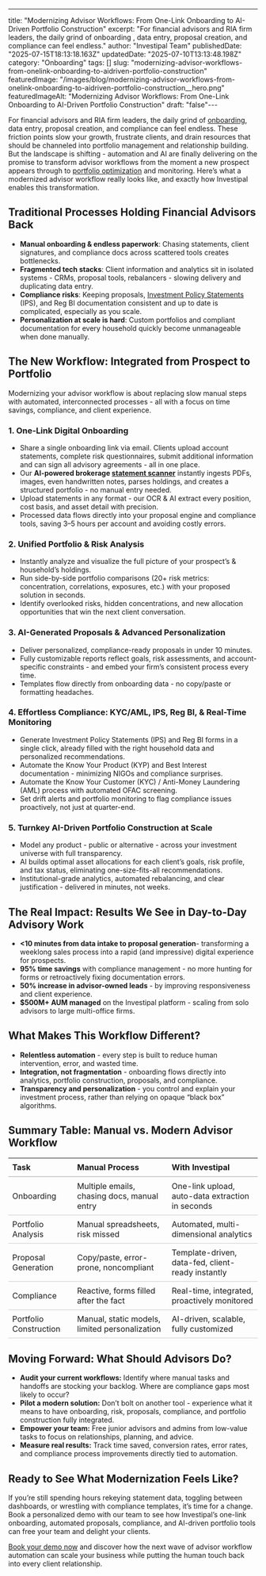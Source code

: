 ---
title: "Modernizing Advisor Workflows: From One-Link Onboarding to AI-Driven Portfolio Construction"
excerpt: "For financial advisors and RIA firm leaders, the daily grind of onboarding , data entry, proposal creation, and compliance can feel endless."
author: "Investipal Team"
publishedDate: "2025-07-15T18:13:18.163Z"
updatedDate: "2025-07-10T13:13:48.198Z"
category: "Onboarding"
tags: []
slug: "modernizing-advisor-workflows-from-onelink-onboarding-to-aidriven-portfolio-construction"
featuredImage: "/images/blog/modernizing-advisor-workflows-from-onelink-onboarding-to-aidriven-portfolio-construction__hero.png"
featuredImageAlt: "Modernizing Advisor Workflows: From One-Link Onboarding to AI-Driven Portfolio Construction"
draft: "false"---
<p id="">For financial advisors and RIA firm leaders, the daily grind of <a href="/blog/category/onboarding">onboarding</a>, data entry, proposal creation, and compliance can feel endless. These friction points slow your growth, frustrate clients, and drain resources that should be channeled into portfolio management and relationship building. But the landscape is shifting - automation and AI are finally delivering on the promise to transform advisor workflows from the moment a new prospect appears through to <a href="/features/asset-allocation">portfolio optimization</a> and monitoring. Here’s what a modernized advisor workflow really looks like, and exactly how Investipal enables this transformation.</p><h2 id="">Traditional Processes Holding Financial Advisors Back</h2><ul id=""><li id=""><strong id="">Manual onboarding & endless paperwork</strong>: Chasing statements, client signatures, and compliance docs across scattered tools creates bottlenecks.</li><li id=""><strong id="">Fragmented tech stacks</strong>: Client information and analytics sit in isolated systems - CRMs, proposal tools, rebalancers - slowing delivery and duplicating data entry.</li><li id=""><strong id="">Compliance risks</strong>: Keeping proposals, <a href="/features/investment-policy-statements">Investment Policy Statements</a> (IPS), and Reg BI documentation consistent and up to date is complicated, especially as you scale.</li><li id=""><strong id="">Personalization at scale is hard</strong>: Custom portfolios and compliant documentation for every household quickly become unmanageable when done manually.</li></ul><h2 id="">The New Workflow: Integrated from Prospect to Portfolio</h2><p id="">Modernizing your advisor workflow is about replacing slow manual steps with automated, interconnected processes - all with a focus on time savings, compliance, and client experience.</p><h3 id="">1. One-Link Digital Onboarding</h3><ul id=""><li id="">Share a single onboarding link via email. Clients upload account statements, complete risk questionnaires, submit additional information and can sign all advisory agreements - all in one place.</li><li id="">Our <strong id="">AI-powered brokerage <a href="/features/automated-statement-scanner">statement scanner</a></strong> instantly ingests PDFs, images, even handwritten notes, parses holdings, and creates a structured portfolio - no manual entry needed.</li><li id="">Upload statements in any format - our OCR & AI extract every position, cost basis, and asset detail with precision.</li><li id="">Processed data flows directly into your proposal engine and compliance tools, saving 3–5 hours per account and avoiding costly errors.</li></ul><h3 id="">2. Unified Portfolio & Risk Analysis</h3><ul id=""><li id="">Instantly analyze and visualize the full picture of your prospect’s & household’s holdings.</li><li id="">Run side-by-side portfolio comparisons (20+ risk metrics: concentration, correlations, exposures, etc.) with your proposed solution in seconds.</li><li id="">Identify overlooked risks, hidden concentrations, and new allocation opportunities that win the next client conversation.</li></ul><h3 id="">3. AI-Generated Proposals & Advanced Personalization</h3><ul id=""><li id="">Deliver personalized, compliance-ready proposals in under 10 minutes.</li><li id="">Fully customizable reports reflect goals, risk assessments, and account-specific constraints - and embed your firm’s consistent process every time.</li><li id="">Templates flow directly from onboarding data - no copy/paste or formatting headaches.</li></ul><h3 id="">4. Effortless Compliance: KYC/AML, IPS, Reg BI, & Real-Time Monitoring</h3><ul id=""><li id="">Generate Investment Policy Statements (IPS) and Reg BI forms in a single click, already filled with the right household data and personalized recommendations.</li><li id="">Automate the Know Your Product (KYP) and Best Interest documentation - minimizing NIGOs and compliance surprises.</li><li id="">Automate the Know Your Customer&nbsp;(KYC) / Anti-Money Laundering (AML)&nbsp;process with automated OFAC&nbsp;screening. </li><li id="">Set drift alerts and portfolio monitoring to flag compliance issues proactively, not just at quarter-end.</li></ul><h3 id="">5. Turnkey AI-Driven Portfolio Construction at Scale</h3><ul id=""><li id="">Model any product - public or alternative - across your investment universe with full transparency.</li><li id="">AI builds optimal asset allocations for each client’s goals, risk profile, and tax status, eliminating one-size-fits-all recommendations.</li><li id="">Institutional-grade analytics, automated rebalancing, and clear justification - delivered in minutes, not weeks.</li></ul><h2 id="">The Real Impact: Results We See in Day-to-Day Advisory Work</h2><ul id=""><li id=""><strong id="">&lt;10 minutes from data intake to proposal generation</strong>- transforming a weeklong sales process into a rapid (and impressive) digital experience for prospects.</li><li id=""><strong id="">95% time savings</strong> with compliance management - no more hunting for forms or retroactively fixing documentation errors.</li><li id=""><strong id="">50% increase in advisor-owned leads</strong> - by improving responsiveness and client experience.</li><li id=""><strong id="">$500M+ AUM managed</strong> on the Investipal platform - scaling from solo advisors to large multi-office firms.</li></ul><h2 id="">What Makes This Workflow Different?</h2><ul id=""><li id=""><strong id="">Relentless automation</strong> - every step is built to reduce human intervention, error, and wasted time.</li><li id=""><strong id="">Integration, not fragmentation</strong> - onboarding flows directly into analytics, portfolio construction, proposals, and compliance.</li><li id=""><strong id="">Transparency and personalization</strong> - you control and explain your investment process, rather than relying on opaque “black box” algorithms.</li></ul><h2 id="">Summary Table: Manual vs. Modern Advisor Workflow</h2><div data-rt-embed-type='true'><!-- HTML Table Code for Manual Process vs. Investipal -->
<table style="border-collapse: collapse; width: 100%;">
  <thead>
    <tr>
      <th style="text-align: left; border-bottom: 2px solid #ccc; padding: 8px;">Task</th>
      <th style="text-align: left; border-bottom: 2px solid #ccc; padding: 8px;">Manual Process</th>
      <th style="text-align: left; border-bottom: 2px solid #ccc; padding: 8px;">With Investipal</th>
    </tr>
  </thead>
  <tbody>
    <tr>
      <td style="padding: 8px; border-bottom: 1px solid #ccc;">Onboarding</td>
      <td style="padding: 8px; border-bottom: 1px solid #ccc;">Multiple emails, chasing docs, manual entry</td>
      <td style="padding: 8px; border-bottom: 1px solid #ccc;">One-link upload, auto-data extraction in seconds</td>
    </tr>
    <tr>
      <td style="padding: 8px; border-bottom: 1px solid #ccc;">Portfolio Analysis</td>
      <td style="padding: 8px; border-bottom: 1px solid #ccc;">Manual spreadsheets, risk missed</td>
      <td style="padding: 8px; border-bottom: 1px solid #ccc;">Automated, multi-dimensional analytics</td>
    </tr>
    <tr>
      <td style="padding: 8px; border-bottom: 1px solid #ccc;">Proposal Generation</td>
      <td style="padding: 8px; border-bottom: 1px solid #ccc;">Copy/paste, error-prone, noncompliant</td>
      <td style="padding: 8px; border-bottom: 1px solid #ccc;">Template-driven, data-fed, client-ready instantly</td>
    </tr>
    <tr>
      <td style="padding: 8px; border-bottom: 1px solid #ccc;">Compliance</td>
      <td style="padding: 8px; border-bottom: 1px solid #ccc;">Reactive, forms filled after the fact</td>
      <td style="padding: 8px; border-bottom: 1px solid #ccc;">Real-time, integrated, proactively monitored</td>
    </tr>
    <tr>
      <td style="padding: 8px; border-bottom: 1px solid #ccc;">Portfolio Construction</td>
      <td style="padding: 8px; border-bottom: 1px solid #ccc;">Manual, static models, limited personalization</td>
      <td style="padding: 8px; border-bottom: 1px solid #ccc;">AI-driven, scalable, fully customized</td>
    </tr>
  </tbody>
</table></div><h2 id="">Moving Forward: What Should Advisors Do?</h2><ul id=""><li id=""><strong id="">Audit your current workflows:</strong> Identify where manual tasks and handoffs are stocking your backlog. Where are compliance gaps most likely to occur?</li><li id=""><strong id="">Pilot a modern solution:</strong> Don’t bolt on another tool - experience what it means to have onboarding, risk, proposals, compliance, and portfolio construction fully integrated.</li><li id=""><strong id="">Empower your team:</strong> Free junior advisors and admins from low-value tasks to focus on relationships, planning, and advice.</li><li id=""><strong id="">Measure real results:</strong> Track time saved, conversion rates, error rates, and compliance process improvements directly tied to automation.</li></ul><h2 id="">Ready to See What Modernization Feels Like?</h2><p id="">If you’re still spending hours rekeying statement data, toggling between dashboards, or wrestling with compliance templates, it’s time for a change. Book a personalized demo with our team to see how Investipal’s one-link onboarding, automated proposals, compliance, and AI-driven portfolio tools can free your team and delight your clients.</p><p id=""><a href="/book-a-demo" target="_blank" rel="noopener">Book your demo now</a> and discover how the next wave of advisor workflow automation can scale your business while putting the human touch back into every client relationship.</p>